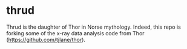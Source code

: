 # thrud

Thrud is the daughter of Thor in Norse mythology. Indeed, this repo is forking some of the x-ray data analysis code from Thor (https://github.com/tjlane/thor). 
